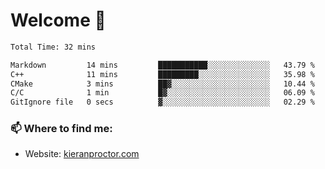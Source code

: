 # Welcome 🦘

<!--START_SECTION:waka-->

```txt
Total Time: 32 mins

Markdown         14 mins         ███████████░░░░░░░░░░░░░░   43.79 %
C++              11 mins         █████████░░░░░░░░░░░░░░░░   35.98 %
CMake            3 mins          ██▓░░░░░░░░░░░░░░░░░░░░░░   10.44 %
C/C              1 min           █▓░░░░░░░░░░░░░░░░░░░░░░░   06.09 %
GitIgnore file   0 secs          ▓░░░░░░░░░░░░░░░░░░░░░░░░   02.29 %
```

<!--END_SECTION:waka-->

### 📫 Where to find me:

-   Website: [kieranproctor.com](https://kieranproctor.com/)

